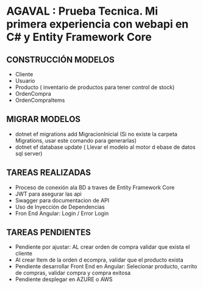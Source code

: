 # AGAVAL : Prueba Tecnica. Mi primera experiencia con webapi en C# y Entity Framework Core

## CONSTRUCCIÓN MODELOS

- Cliente
- Usuario
- Producto ( inventario de productos para tener control de stock)
- OrdenCompra
- OrdenCompraItems 

## MIGRAR MODELOS
- dotnet ef migrations add MigracionInicial (Si no existe la carpeta Migrations, usar este comando para generarlas)
- dotnet ef database update  ( Llevar el modelo al motor d ebase de datos sql server)

## TAREAS REALIZADAS

- Proceso de conexión ala BD a traves de Entity Framework Core
- JWT para asegurar las api
- Swagger para documentacion de API
- Uso de Inyección de Dependencias
- Fron End Angular: Login / Error Login

## TAREAS PENDIENTES
- Pendiente por ajustar: AL crear orden de compra validar que exista el cliente
- Al crear Item de la orden d ecompra, validar que el producto exista
- Pendiente desarrollar Front End en Angular: Selecionar producto, carrito de compras, validar compra y compra exitosa
- Pendiente desplegar en AZURE o AWS
